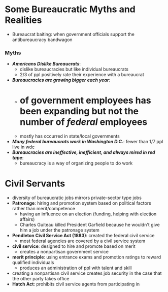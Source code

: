 # Some Bureaucratic Myths and Realities
- Bureaucrat baiting: when government officials support the antibureaucracy bandwagon

### Myths
- **_Americans Dislike Bureaucrats_**: 
	- dislike bureaucracies but like individual bureaucrats
	- 2/3 of ppl positively rate their experience with a bureaucrat
- **_Bureaucracies are growing bigger each year_**: 
	- # of government employees has been expanding but not the number of _federal_ employees
	- mostly has occurred in state/local governments
- **_Many federal bureaucrats work in Washington D.C._**: fewer than 1/7 ppl live in wdc
- **_Bureaucracies are ineffective, inefficient, and always mired in red tape_**: 
	- bureaucracy is a way of organizing people to do work

# Civil Servants
- diversity of bureaucratic jobs mirrors private-sector type jobs
- **Patronage**: hiring and promotion system based on political factors rather than merit/competence
	- having an influence on an election (funding, helping with election affairs)
	- Charles Guiteau killed President Garfield because he wouldn't give him a job under the patronage system
- **Pendleton Civil Service Act (1883)**: created the federal civil service
	- most federal agencies are covered by a civil service system
- **civil service**: designed to hire and promote based on merit 
	- creates a nonpartisan government service
- **merit principle**: using entrance exams and promotion ratings to reward qualified individuals
	- produces an administration of ppl with talent and skill
- creating a nonpartisan civil service creates job security in the case that the other party takes office
- **Hatch Act**: prohibits civil service agents from participating in 